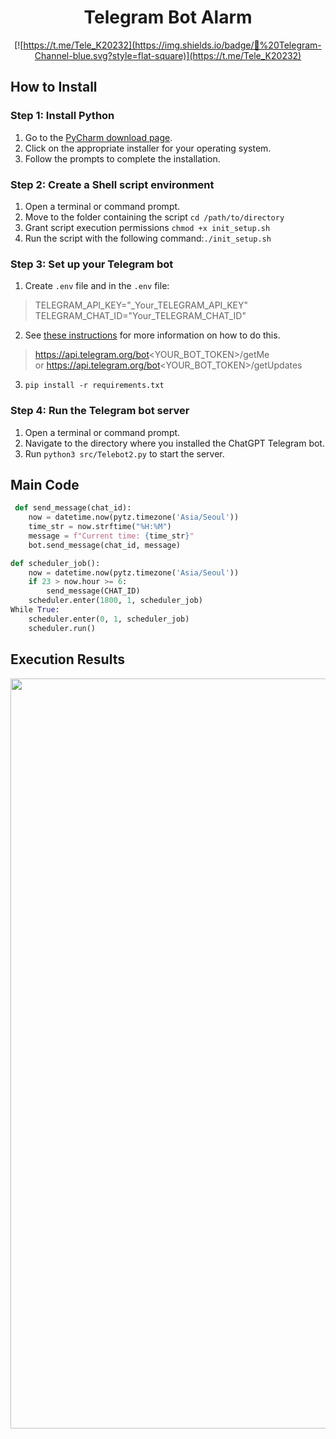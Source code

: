 # <div align="center"> Telegram Bot Alarm

<div align="center">
 
 [![https://t.me/Tele_K20232](https://img.shields.io/badge/💬%20Telegram-Channel-blue.svg?style=flat-square)](https://t.me/Tele_K20232)
 
</div>
 
 ## How to Install

### Step 1: Install Python

1. Go to the [PyCharm download page](https://www.jetbrains.com/ko-kr/pycharm/download/?section=mac).
3. Click on the appropriate installer for your operating system.
3. Follow the prompts to complete the installation.

### Step 2: Create a Shell script environment

1. Open a terminal or command prompt.
2. Move to the folder containing the script `cd /path/to/directory`
3. Grant script execution permissions `chmod +x init_setup.sh`
4. Run the script with the following command:`./init_setup.sh`


### Step 3: Set up your Telegram bot
1. Create `.env` file and in the `.env` file:
> TELEGRAM_API_KEY="_Your_TELEGRAM_API_KEY"
> TELEGRAM_CHAT_ID="Your_TELEGRAM_CHAT_ID"
> 
2. See [these instructions](https://core.telegram.org/bots/tutorial#obtain-your-bot-token) for more information on how to do this.
> https://api.telegram.org/bot<YOUR_BOT_TOKEN>/getMe  
or
> https://api.telegram.org/bot<YOUR_BOT_TOKEN>/getUpdates
3. `pip install -r requirements.txt`
 
### Step 4: Run the Telegram bot server
1. Open a terminal or command prompt.
2. Navigate to the directory where you installed the ChatGPT Telegram bot.
3. Run `python3 src/Telebot2.py` to start the server.

## Main Code
```python
 def send_message(chat_id):
    now = datetime.now(pytz.timezone('Asia/Seoul'))
    time_str = now.strftime("%H:%M")
    message = f"Current time: {time_str}"
    bot.send_message(chat_id, message)
```

```python
def scheduler_job():
    now = datetime.now(pytz.timezone('Asia/Seoul'))
    if 23 > now.hour >= 6:
        send_message(CHAT_ID)
    scheduler.enter(1800, 1, scheduler_job)
While True:
    scheduler.enter(0, 1, scheduler_job)
    scheduler.run()

```
## Execution Results
<a href="#" target="_blank">
  <img src="image/....png" width="1200"/>

